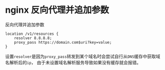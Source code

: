 # nginx 反向代理并追加参数



反向代理并追加参数
```nginx
location /v1/resources {
    resolver 8.8.8.8;
    proxy_pass https://domain.com$uri?key=value;
}
```

设置`resolver`是因为`proxy_pass`转发到某个域名时会尝试自行从`DNS`缓存中获取域名解析后的`ip`，
由于未设置域名解析服务导致如果没有缓存就会报错。
